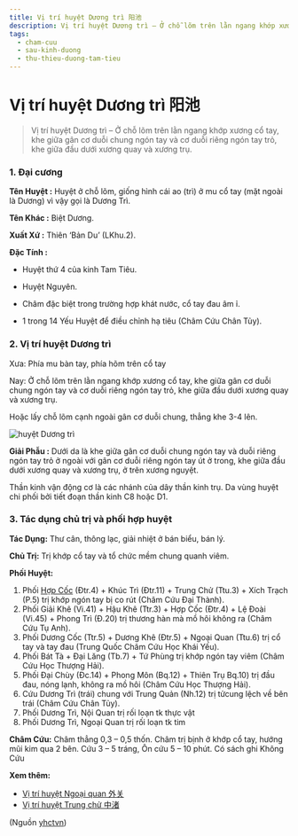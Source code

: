 ```yaml
---
title: Vị trí huyệt Dương trì 阳池
description: Vị trí huyệt Dương trì – Ở chỗ lõm trên lằn ngang khớp xương cổ tay, khe giữa gân cơ duỗi chung ngón tay và cơ duỗi riêng ngón tay trỏ, khe giữa đầu dưới xương quay và xương trụ.
tags:
  - cham-cuu
  - sau-kinh-duong
  - thu-thieu-duong-tam-tieu
---
```


# Vị trí huyệt Dương trì 阳池 

> Vị trí huyệt Dương trì – Ở chỗ lõm trên lằn ngang khớp xương cổ tay, khe giữa gân cơ duỗi chung ngón tay và cơ duỗi riêng ngón tay trỏ, khe giữa đầu dưới xương quay và xương trụ.

### 1. Đại cương

**Tên Huyệt :** Huyệt ở chỗ lõm, giống hình cái ao (trì) ở mu cổ tay (mặt ngoài là Dương) vì vậy gọi là Dương Trì.

**Tên Khác :** Biệt Dương.

**Xuất Xứ :** Thiên ‘Bản Du’ (LKhu.2).

**Đặc Tính :**

+ Huyệt thứ 4 của kinh Tam Tiêu.

+ Huyệt Nguyên.

+ Châm đặc biệt trong trường hợp khát nước, cổ tay đau âm ỉ.

+ 1 trong 14 Yếu Huyệt để điều chỉnh hạ tiêu (Châm Cứu Chân Tủy).

### 2. Vị trí huyệt Dương trì

Xưa: Phía mu bàn tay, phía hõm trên cổ tay

Nay: Ở chỗ lõm trên lằn ngang khớp xương cổ tay, khe giữa gân cơ duỗi chung ngón tay và cơ duỗi riêng ngón tay trỏ, khe giữa đầu dưới xương quay và xương trụ.

Hoặc lấy chỗ lõm cạnh ngoài gân cơ duỗi chung, thẳng khe 3-4 lên.

![huyệt Dương trì](/imgs/yhctvn/huyet-duong-tri-300x168.jpg)

**Giải Phẫu :** Dưới da là khe giữa gân cơ duỗi chung ngón tay và duỗi riêng ngón tay trỏ ở ngoài với gân cơ duỗi riêng ngón tay út ở trong, khe giữa đầu dưới xương quay và xương trụ, ở trên xương nguyệt.

Thần kinh vận động cơ là các nhánh của dây thần kinh trụ. Da vùng huyệt chi phối bởi tiết đoạn thần kinh C8 hoặc D1.

### 3. Tác dụng chủ trị và phối hợp huyệt

**Tác Dụng:** Thư cân, thông lạc, giải nhiệt ở bán biểu, bán lý.

**Chủ Trị:** Trị khớp cổ tay và tổ chức mềm chung quanh viêm.

**Phối Huyệt:**

1. Phối [Hợp Cốc](/yhctvn/huyet-hop-coc-%e5%90%88-%e8%b0%b7/) (Đtr.4) + Khúc Trì (Đtr.11) + Trung Chử (Ttu.3) + Xích Trạch (P.5) trị khớp ngón tay bị co rút (Châm Cứu Đại Thành).
2. Phối Giải Khê (Vi.41) + Hậu Khê (Ttr.3) + Hợp Cốc (Đtr.4) + Lệ Đoài (Vi.45) + Phong Trì (Đ.20) trị thương hàn mà mồ hôi không ra (Châm Cứu Tụ Anh).
3. Phối Dương Cốc (Ttr.5) + Dương Khê (Đtr.5) + Ngoại Quan (Ttu.6) trị cổ tay và tay đau (Trung Quốc Châm Cứu Học Khái Yếu).
4. Phối Bát Tà + Đại Lăng (Tb.7) + Tứ Phùng trị khớp ngón tay viêm (Châm Cứu Học Thượng Hải).
5. Phối Đại Chùy (Đc.14) + Phong Môn (Bq.12) + Thiên Trụ Bq.10) trị đầu đau, nóng lạnh, không ra mồ hôi (Châm Cứu Học Thượng Hải).
6. Cứu Dương Trì (trái) chung với Trung Quản (Nh.12) trị tửcung lệch về bên trái (Châm Cứu Chân Tủy).
7. Phối Dương Trì, Nội Quan trị rối loạn tk thực vật
8. Phối Dương Trì, Ngoại Quan trị rối loạn tk tim

**Châm Cứu:** Châm thẳng 0,3 – 0,5 thốn. Châm trị bịnh ở khớp cổ tay, hướng mũi kim qua 2 bên. Cứu 3 – 5 tráng, Ôn cứu 5 – 10 phút. Có sách ghi Không Cứu

**Xem thêm:**

* [Vị trí huyệt Ngoại quan 外关](/yhctvn/vi-tri-huyet-ngoai-quan-%e5%a4%96%e5%85%b3/)
* [Vị trí huyệt Trung chử 中渚](/yhctvn/vi-tri-huyet-trung-chu-%e4%b8%ad%e6%b8%9a/)

(Nguồn <a href="https://yhctvn.com/vi-tri-huyet-duong-tri-阳池/" target="_blank">yhctvn</a>)
